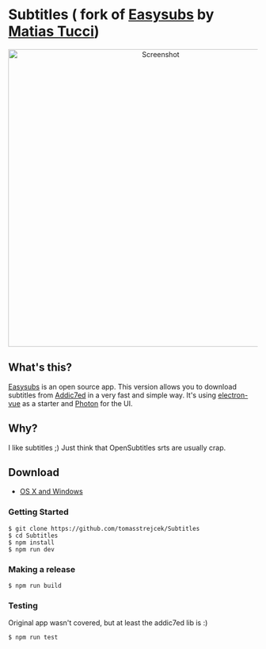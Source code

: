 Subtitles ( fork of [Easysubs] by [Matias Tucci])
=============

<p align="center">
  <img src="http://tucci.me/projects/easysubs/screen.gif" width="600px" alt="Screenshot"/>
</p>

## What's this?
[Easysubs] is an open source app. This version allows you to download subtitles from [Addic7ed] in a very fast and simple way. It's using [electron-vue] as a starter and [Photon] for the UI.

## Why?
I like subtitles ;) Just think that OpenSubtitles srts are usually crap.

## Download
* [OS X and Windows]

### Getting Started
```
$ git clone https://github.com/tomasstrejcek/Subtitles
$ cd Subtitles
$ npm install
$ npm run dev
```

### Making a release
```
$ npm run build
```

### Testing
Original app wasn't covered, but at least the addic7ed lib is :)
```
$ npm run test
```
[Matias Tucci]: https://twitter.com/TucciMatias
[Easysubs]: https://github.com/matiastucci/easysubs
[Addic7ed]: http://www.addic7ed.com
[electron-vue]: https://github.com/SimulatedGREG/electron-vue
[Photon]: http://photonkit.com
[OS X and Windows]: https://github.com/tomasstrejcek/Subtitles/releases
